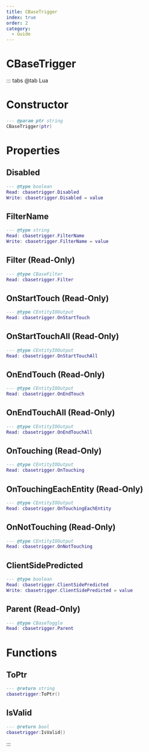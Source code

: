 ```yaml
---
title: CBaseTrigger
index: true
order: 2
category:
  - Guide
---
```


# CBaseTrigger

::: tabs
@tab Lua
# Constructor
```lua
--- @param ptr string
CBaseTrigger(ptr)
```
# Properties
## Disabled 
```lua
--- @type boolean
Read: cbasetrigger.Disabled
Write: cbasetrigger.Disabled = value
```
## FilterName 
```lua
--- @type string
Read: cbasetrigger.FilterName
Write: cbasetrigger.FilterName = value
```
## Filter (Read-Only)
```lua
--- @type CBaseFilter
Read: cbasetrigger.Filter
```
## OnStartTouch (Read-Only)
```lua
--- @type CEntityIOOutput
Read: cbasetrigger.OnStartTouch
```
## OnStartTouchAll (Read-Only)
```lua
--- @type CEntityIOOutput
Read: cbasetrigger.OnStartTouchAll
```
## OnEndTouch (Read-Only)
```lua
--- @type CEntityIOOutput
Read: cbasetrigger.OnEndTouch
```
## OnEndTouchAll (Read-Only)
```lua
--- @type CEntityIOOutput
Read: cbasetrigger.OnEndTouchAll
```
## OnTouching (Read-Only)
```lua
--- @type CEntityIOOutput
Read: cbasetrigger.OnTouching
```
## OnTouchingEachEntity (Read-Only)
```lua
--- @type CEntityIOOutput
Read: cbasetrigger.OnTouchingEachEntity
```
## OnNotTouching (Read-Only)
```lua
--- @type CEntityIOOutput
Read: cbasetrigger.OnNotTouching
```
## ClientSidePredicted 
```lua
--- @type boolean
Read: cbasetrigger.ClientSidePredicted
Write: cbasetrigger.ClientSidePredicted = value
```
## Parent (Read-Only)
```lua
--- @type CBaseToggle
Read: cbasetrigger.Parent
```
# Functions
## ToPtr
```lua
--- @return string
cbasetrigger:ToPtr()
```
## IsValid
```lua
--- @return bool
cbasetrigger:IsValid()
```

:::